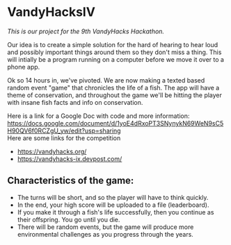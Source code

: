 # VandyHacksIV

*This is our project for the 9th VandyHacks Hackathon.*

Our idea is to create a simple solution for the hard of hearing to hear loud and possibly important things around them so they don't miss a thing.
This will intially be a program running on a computer before we move it over to a phone app. 

Ok so 14 hours in, we've pivoted. We are now making a texted based random event "game" that chronicles the life of a fish. The app will have a theme of conservation, and throughout the game we'll be hitting the player with insane fish facts and info on conservation. 

Here is a link for a Google Doc with code and more information: https://docs.google.com/document/d/1yoE4dRxoPT3SNynykN69WeN9sC5H90QV6f0RCZgU_yw/edit?usp=sharing \
Here are some links for the competition
 - https://vandyhacks.org/
 - https://vandyhacks-ix.devpost.com/


## Characteristics of the game: 
- The turns will be short, and so the player will have to think quickly. 
- In the end, your high score will be uploaded to a file (leaderboard). 
- If you make it through a fish's life successfully, then you continue as their offspring. You go until you die. 
- There will be random events, but the game will produce more environmental challenges as you progress through the years.  
